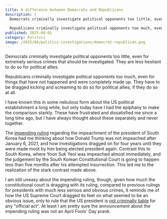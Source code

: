 ```yaml
---
title: A difference between Democrats and Republicans
description: |
  Democrats criminally investigate political opponents too little, even for things that should be investigated.
  
  Republicans criminally investigate political opponents too much, even for things that were made up.
published: 2025-04-01
category: Politics
image: /2025/04/politics-investigations/democrat-republican.png
---
```


Democrats criminally investigate political opponents too little,
even for extremely serious crimes that should be investigated.
They are less hesitant to do so for political allies.

Republicans criminally investigate political opponents too much,
even for things that have not happened and were completely made up.
They have to be dragged kicking and screaming to do so for political allies,
if they do so at all.

<!--more-->

I have known this in some nebulous form about the US political establishment a long while,
but only today have I had the epiphany to make the comparison starkly.
These have frustrated and dissatisfied me since a long time ago,
but I have always thought about these separately and never together.

The [impending ruling] regarding the impeachment of the president
of South Korea had me thinking about how Donald Trump was not impeached
after January 6, 2021, and how investigations dragged on for four years
until they were made moot by him being elected president again.
Contrast this to South Korea, where Yoon Suk Yeol was impeached
almost immediately, and the judgement by the South Korean Constitutional Court
is going to happen less than five months after his attempted insurrection.
This led me to the realization of the stark contrast made above.

[impending ruling]: https://www.reuters.com/world/asia-pacific/south-korea-constitutional-court-rule-yoons-impeachment-april-4-2025-04-01/

I am still uneasy about the impending ruling, though,
given how much the constitutional court is dragging with its ruling,
compared to previous rulings for presidents with much less serious and obvious crimes,
It reminds me of how the US Supreme Court dragged its feet on what
seemed to be an obvious issue, only to rule that the US president
is [not criminally liable] for any "official act".
At least I am pretty sure the announcement about the impending ruling
was not an April Fools' Day prank.

[not criminally liable]: https://www.aclu.org/press-releases/supreme-court-grants-trump-broad-immunity-for-official-acts-placing-presidents-above-the-law

<!--
Post image democrat-republican.png is from
https://commons.wikimedia.org/wiki/File:Donkey_and_elephant_-_democrat_blue_and_republican_red_-_polygon.svg.
-->
